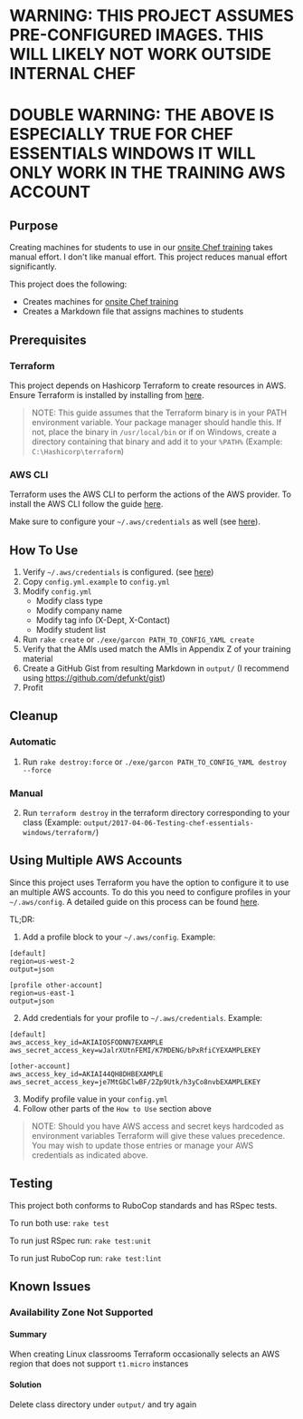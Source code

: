 # WARNING: THIS PROJECT ASSUMES PRE-CONFIGURED IMAGES. THIS WILL LIKELY NOT WORK OUTSIDE INTERNAL CHEF
# DOUBLE WARNING: THE ABOVE IS ESPECIALLY TRUE FOR CHEF ESSENTIALS WINDOWS IT WILL ONLY WORK IN THE TRAINING AWS ACCOUNT

## Purpose
Creating machines for students to use in our [onsite Chef training](https://training.chef.io/training/onsite.html) takes manual effort. I don't like manual effort. This project reduces manual effort significantly.

This project does the following:
  - Creates machines for [onsite Chef training](https://training.chef.io/training/onsite.html)
  - Creates a Markdown file that assigns machines to students

## Prerequisites

### Terraform
This project depends on Hashicorp Terraform to create resources in AWS. Ensure Terraform is installed by installing from [here](https://www.terraform.io/downloads.html).

> NOTE: This guide assumes that the Terraform binary is in your PATH environment variable. Your package manager should handle this. If not, place the binary in `/usr/local/bin` or if on Windows, create a directory containing that binary and add it to your `%PATH%` (Example: `C:\Hashicorp\terraform`)


### AWS CLI
Terraform uses the AWS CLI  to perform the actions of the AWS provider. To install the AWS CLI follow the guide [here](http://docs.aws.amazon.com/cli/latest/userguide/installing.html).

Make sure to configure your `~/.aws/credentials` as well (see [here](http://docs.aws.amazon.com/cli/latest/userguide/cli-chap-getting-started.html)).

## How To Use

1. Verify `~/.aws/credentials` is configured. (see [here](http://docs.aws.amazon.com/cli/latest/userguide/cli-chap-getting-started.html))
2. Copy `config.yml.example` to `config.yml`
3. Modify `config.yml`
    - Modify class type
    - Modify company name
    - Modify tag info (X-Dept, X-Contact)
    - Modify student list
4. Run `rake create` or `./exe/garcon PATH_TO_CONFIG_YAML create`
5. Verify that the AMIs used match the AMIs in Appendix Z of your training material
6. Create a GitHub Gist from resulting Markdown in `output/` (I recommend using <https://github.com/defunkt/gist>)
7. Profit

## Cleanup

### Automatic
1. Run `rake destroy:force` or `./exe/garcon PATH_TO_CONFIG_YAML destroy --force`

### Manual
2. Run `terraform destroy` in the terraform directory corresponding to your class (Example: `output/2017-04-06-Testing-chef-essentials-windows/terraform/`)

## Using Multiple AWS Accounts

Since this project uses Terraform you have the option to configure it to use an multiple AWS accounts. To do this you need to configure profiles in your `~/.aws/config`. A detailed guide on this process can be found [here](http://docs.aws.amazon.com/cli/latest/userguide/cli-chap-getting-started.html#cli-multiple-profiles).

TL;DR:
  1. Add a profile block to your `~/.aws/config`. Example:
  ```
  [default]
  region=us-west-2
  output=json

  [profile other-account]
  region=us-east-1
  output=json
  ```
  2. Add credentials for your profile to `~/.aws/credentials`. Example:
  ```
  [default]
  aws_access_key_id=AKIAIOSFODNN7EXAMPLE
  aws_secret_access_key=wJalrXUtnFEMI/K7MDENG/bPxRfiCYEXAMPLEKEY

  [other-account]
  aws_access_key_id=AKIAI44QH8DHBEXAMPLE
  aws_secret_access_key=je7MtGbClwBF/2Zp9Utk/h3yCo8nvbEXAMPLEKEY
  ```
  3. Modify profile value in your `config.yml`
  4. Follow other parts of the `How to Use` section above

> NOTE: Should you have AWS access and secret keys hardcoded as environment variables Terraform will give these values precedence. You may wish to update those entries or manage your AWS credentials as indicated above.

## Testing

This project both conforms to RuboCop standards and has RSpec tests.

To run both use: `rake test`

To run just RSpec run: `rake test:unit`

To run just RuboCop run: `rake test:lint`

## Known Issues

### Availability Zone Not Supported

#### Summary
When creating Linux classrooms Terraform occasionally selects an AWS region that does not support `t1.micro` instances

#### Solution
Delete class directory under `output/` and try again
